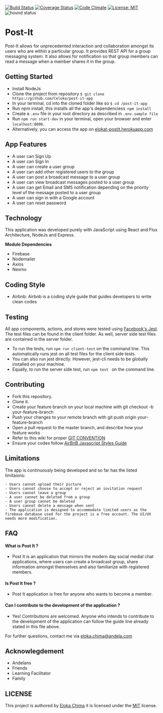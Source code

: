 [![Build Status](https://travis-ci.org/Celoka/post-it-app.svg?branch=chore%2Ffeedback-implementation)](https://travis-ci.org/Celoka/post-it-app)
[![Coverage Status](https://coveralls.io/repos/github/Celoka/post-it-app/badge.svg?branch=chore%2Ffeedback-implementation)](https://coveralls.io/github/Celoka/post-it-app?branch=chore%2Fserver-side-test)
[![Code Climate](https://codeclimate.com/github/codeclimate/codeclimate/badges/gpa.svg)](https://codeclimate.com/github/codeclimate/codeclimate)
[![License: MIT](https://img.shields.io/badge/License-MIT-brightgreen.svg)](https://choosealicense.com/licenses/mit/)
![hound status](https://img.shields.io/badge/Protected%20by-Hound-green.svg)
# Post-It

Post-It allows for unprecedented interaction and collaboration amongst its users who are within a particular group. It provides REST API for a group messaging system. It also allows for notification so that group members can read a message when a member shares it in the group. 


## Getting Started
* Install NodeJs
* Clone the project from repository `$ git clone https://github.com/Celoka/post-it-app`
* In your terminal, cd into the cloned folder like so `$ cd /post-it-app`
* Run npm install, this installs all the app's dependencies`$ npm install`
* Create a `.env` file in your root directory as described in `.env.sample file`
* Run `npm run start-dev` in your terminal, open your browser and enter `localhost:8000`. 
* Alternatively, you can access the app on [elokat-postit.herokuapp.com](https://eloka-postit.herokuapp.com)


## App Features

* A user can Sign Up
* A user can Sign In
* A user can create a user group
* A user can add other registered users to the group
* A user can post a broadcast message to a user group
* A user can view broadcast messages posted to a user group
* A user can get Email and SMS notification depending on the priority level of the message posted to a user group
* A user can sign in with a Google account
* A user can reset password


## Technology
This application was developed purely with JavaScript using React and Flux Architecture, NodeJs and Express.

**Module Dependencies**
* Firebase
* Nodemailer
* Axios
* Nexmo

## Coding Style
* Airbnb: Airbnb is a coding style guide that guides developers to write clean codes
## Testing
All app components, actions, and stores were tested using [Facebook's Jest](https://facebook.github.io/jest/). The test files can be found in the client folder.
As well, server side test files are contained in the server folder.

* To run the tests, run `npm run client-test` on the command line. This automatically runs jest on all test files for the client side tests.
* You can also run jest directly. However, jest-cli needs to be globally installed on your machine.
* Equally, to run the server side test, run `npm test ` on the command line. 


## Contributing
* Fork this repository.
* Clone it.
* Create your feature branch on your local machine with git checkout -b your-feature-branch
* Push your changes to your remote branch with git push origin your-feature-branch
* Open a pull request to the master branch, and describe how your feature works
* Refer to this wiki for proper [GIT CONVENTION](https://github.com/Celoka/post-it-app/wiki)
* Ensure your codes follow [AirBnB Javascript Styles Guide](https://github.com/airbnb/javascript)

## Limitations
The app is continuously being developed and so far has the listed limitaions:
```
- Users cannot upload their picture
- Users cannot choose to accept or reject an invitation request
- Users cannot leave a group
- A user cannot be deleted from a group
- A user group cannot be deleted
- Users cannot delete a message when sent
- The application is designed to accommodate limited users as the firebase database used for the project is a free account. The UI/UX needs more modification.
```

## FAQ
#### What is Post It ?
* Post It is an application that mirrors the modern day social medial chat applications, where users can create a broadcast group, share information amongst themselves and also familiarize with registered members.
#### Is Post It free ?
* Post It application is free for anyone who wants to become a member.

#### Can I contribute to the development of the application ?
* Yes! Contributions are welcomed. Anyone who intends to contribute to the development of the application can follow the guide line already stated in this file above.

For further questions, contact me via eloka.chima@andela.com

## Acknowlegdement 
* Andelans
* Friends
* Learning Facilitator
* Family

## LICENSE

This project is authored by [Eloka Chima](https://github.com/Celoka) it is licensed under the [MIT](https://github.com/Celoka/post-it-app/blob/chore/feedback-implementation/LICENSE) license.